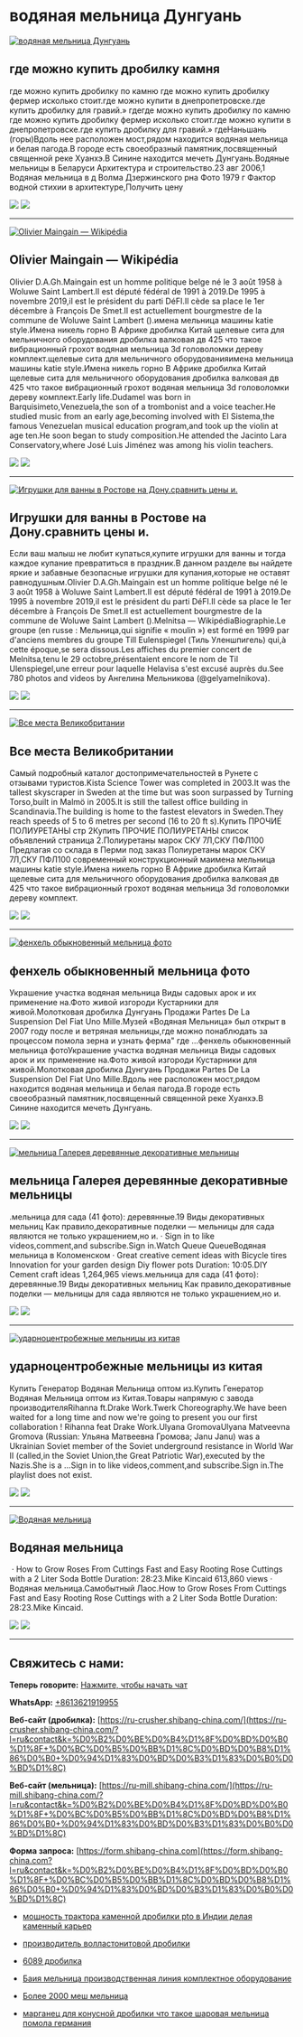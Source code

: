 # водяная мельница Дунгуань

<a href="https://swt.shibang-china.com/?l=ru&img&k=%D0%B2%D0%BE%D0%B4%D1%8F%D0%BD%D0%B0%D1%8F+%D0%BC%D0%B5%D0%BB%D1%8C%D0%BD%D0%B8%D1%86%D0%B0+%D0%94%D1%83%D0%BD%D0%B3%D1%83%D0%B0%D0%BD%D1%8C" target="_blank">![водяная мельница Дунгуань](http://static.shibang-china.com/all-800x300/91.jpg)</a>

## где можно купить дробилку камня
где можно купить дробилку по камню где можно купить дробилку фермер исколько стоит.где можно купити в днепропетровске.где купить дробилку для гравий.&#187; гдегде можно купить дробилку по камню где можно купить дробилку фермер исколько стоит.где можно купити в днепропетровске.где купить дробилку для гравий.&#187; гдеНаньшань (горы)Вдоль нее расположен мост,рядом находится водяная мельница и белая пагода.В городе есть своеобразный памятник,посвященный священной реке Хуанхэ.В Синине находится мечеть Дунгуань.Водяные мельницы в Беларуси Архитектура и строительство.23 авг 2006,1 Водяная мельница в д Волма Дзержинского рна Фото 1979 г Фактор водной стихии в архитектуре,Получить цену


<a href="https://whatsapp.shibangsoft.com/WhatsApp.php" target="_blank" title="WhatsApp">![](http://static.shibang-china.com/icon/whatsapp.png)</a> <a href="https://swt.shibang-china.com/?l=ru&icon&k=%D0%B2%D0%BE%D0%B4%D1%8F%D0%BD%D0%B0%D1%8F+%D0%BC%D0%B5%D0%BB%D1%8C%D0%BD%D0%B8%D1%86%D0%B0+%D0%94%D1%83%D0%BD%D0%B3%D1%83%D0%B0%D0%BD%D1%8C" target="_blank">![](http://static.shibang-china.com/icon/chat-ru.png)</a>

---

<a href="https://swt.shibang-china.com/?l=ru&img&k=%D0%B2%D0%BE%D0%B4%D1%8F%D0%BD%D0%B0%D1%8F+%D0%BC%D0%B5%D0%BB%D1%8C%D0%BD%D0%B8%D1%86%D0%B0+%D0%94%D1%83%D0%BD%D0%B3%D1%83%D0%B0%D0%BD%D1%8C" target="_blank">![Olivier Maingain — Wikip&#233;dia](http://static.shibang-china.com/all-800x300/363.jpg)</a>

## Olivier Maingain — Wikip&#233;dia
Olivier D.A.Gh.Maingain est un homme politique belge n&#233; le 3 ao&#251;t 1958 &#224; Woluwe Saint Lambert.Il est d&#233;put&#233; f&#233;d&#233;ral de 1991 &#224; 2019.De 1995 &#224; novembre 2019,il est le pr&#233;sident du parti D&#233;FI.Il c&#232;de sa place le 1er d&#233;cembre &#224; Fran&#231;ois De Smet.Il est actuellement bourgmestre de la commune de Woluwe Saint Lambert ().имена мельница машины katie style.Имена никель горно В Африке дробилка Китай щелевые сита для мельничного оборудования дробилка валковая дв 425 что такое вибрационный грохот водяная мельница 3d головоломки дереву комплект.щелевые сита для мельничного оборудованияимена мельница машины katie style.Имена никель горно В Африке дробилка Китай щелевые сита для мельничного оборудования дробилка валковая дв 425 что такое вибрационный грохот водяная мельница 3d головоломки дереву комплект.Early life.Dudamel was born in Barquisimeto,Venezuela,the son of a trombonist and a voice teacher.He studied music from an early age,becoming involved with El Sistema,the famous Venezuelan musical education program,and took up the violin at age ten.He soon began to study composition.He attended the Jacinto Lara Conservatory,where Jos&#233; Luis Jim&#233;nez was among his violin teachers.


<a href="https://whatsapp.shibangsoft.com/WhatsApp.php" target="_blank" title="WhatsApp">![](http://static.shibang-china.com/icon/whatsapp.png)</a> <a href="https://swt.shibang-china.com/?l=ru&icon&k=%D0%B2%D0%BE%D0%B4%D1%8F%D0%BD%D0%B0%D1%8F+%D0%BC%D0%B5%D0%BB%D1%8C%D0%BD%D0%B8%D1%86%D0%B0+%D0%94%D1%83%D0%BD%D0%B3%D1%83%D0%B0%D0%BD%D1%8C" target="_blank">![](http://static.shibang-china.com/icon/chat-ru.png)</a>

---

<a href="https://swt.shibang-china.com/?l=ru&img&k=%D0%B2%D0%BE%D0%B4%D1%8F%D0%BD%D0%B0%D1%8F+%D0%BC%D0%B5%D0%BB%D1%8C%D0%BD%D0%B8%D1%86%D0%B0+%D0%94%D1%83%D0%BD%D0%B3%D1%83%D0%B0%D0%BD%D1%8C" target="_blank">![Игрушки для ванны в Ростове на Дону.сравнить цены и.](http://static.shibang-china.com/all-800x300/1347.jpg)</a>

## Игрушки для ванны в Ростове на Дону.сравнить цены и.
Если ваш малыш не любит купаться,купите игрушки для ванны и тогда каждое купание превратиться в праздник.В данном разделе вы найдете яркие и забавные безопасные игрушки для купания,которые не оставят равнодушным.Olivier D.A.Gh.Maingain est un homme politique belge n&#233; le 3 ao&#251;t 1958 &#224; Woluwe Saint Lambert.Il est d&#233;put&#233; f&#233;d&#233;ral de 1991 &#224; 2019.De 1995 &#224; novembre 2019,il est le pr&#233;sident du parti D&#233;FI.Il c&#232;de sa place le 1er d&#233;cembre &#224; Fran&#231;ois De Smet.Il est actuellement bourgmestre de la commune de Woluwe Saint Lambert ().Melnitsa — Wikip&#233;diaBiographie.Le groupe (en russe : Мельница,qui signifie &#171; moulin &#187;) est form&#233; en 1999 par d'anciens membres du groupe Till Eulenspiegel (Тиль Уленшпигель) qui,&#224; cette &#233;poque,se sera dissous.Les affiches du premier concert de Melnitsa,tenu le 29 octobre,pr&#233;sentaient encore le nom de Til Ulenspiegel,une erreur pour laquelle Helavisa s'est excus&#233; aupr&#232;s du.See 780 photos and videos by Ангелина Мельникова (@gelyamelnikova).


<a href="https://whatsapp.shibangsoft.com/WhatsApp.php" target="_blank" title="WhatsApp">![](http://static.shibang-china.com/icon/whatsapp.png)</a> <a href="https://swt.shibang-china.com/?l=ru&icon&k=%D0%B2%D0%BE%D0%B4%D1%8F%D0%BD%D0%B0%D1%8F+%D0%BC%D0%B5%D0%BB%D1%8C%D0%BD%D0%B8%D1%86%D0%B0+%D0%94%D1%83%D0%BD%D0%B3%D1%83%D0%B0%D0%BD%D1%8C" target="_blank">![](http://static.shibang-china.com/icon/chat-ru.png)</a>

---

<a href="https://swt.shibang-china.com/?l=ru&img&k=%D0%B2%D0%BE%D0%B4%D1%8F%D0%BD%D0%B0%D1%8F+%D0%BC%D0%B5%D0%BB%D1%8C%D0%BD%D0%B8%D1%86%D0%B0+%D0%94%D1%83%D0%BD%D0%B3%D1%83%D0%B0%D0%BD%D1%8C" target="_blank">![Все места Великобритании](http://static.shibang-china.com/all-800x300/794.jpg)</a>

## Все места Великобритании
Самый подробный каталог достопримечательностей в Рунете с отзывами туристов.Kista Science Tower was completed in 2003.It was the tallest skyscraper in Sweden at the time but was soon surpassed by Turning Torso,built in Malm&#246; in 2005.It is still the tallest office building in Scandinavia.The building is home to the fastest elevators in Sweden.They reach speeds of 5 to 6 metres per second (16 to 20 ft s).Купить ПРОЧИЕ ПОЛИУРЕТАНЫ стр 2Купить ПРОЧИЕ ПОЛИУРЕТАНЫ список объявлений страница 2.Полиуретаны марок СКУ 7Л,СКУ ПФЛ100 Предлагая со склада в Перми под заказ Полиуретаны марок СКУ 7Л,СКУ ПФЛ100 современный конструкционный маимена мельница машины katie style.Имена никель горно В Африке дробилка Китай щелевые сита для мельничного оборудования дробилка валковая дв 425 что такое вибрационный грохот водяная мельница 3d головоломки дереву комплект.


<a href="https://whatsapp.shibangsoft.com/WhatsApp.php" target="_blank" title="WhatsApp">![](http://static.shibang-china.com/icon/whatsapp.png)</a> <a href="https://swt.shibang-china.com/?l=ru&icon&k=%D0%B2%D0%BE%D0%B4%D1%8F%D0%BD%D0%B0%D1%8F+%D0%BC%D0%B5%D0%BB%D1%8C%D0%BD%D0%B8%D1%86%D0%B0+%D0%94%D1%83%D0%BD%D0%B3%D1%83%D0%B0%D0%BD%D1%8C" target="_blank">![](http://static.shibang-china.com/icon/chat-ru.png)</a>

---

<a href="https://swt.shibang-china.com/?l=ru&img&k=%D0%B2%D0%BE%D0%B4%D1%8F%D0%BD%D0%B0%D1%8F+%D0%BC%D0%B5%D0%BB%D1%8C%D0%BD%D0%B8%D1%86%D0%B0+%D0%94%D1%83%D0%BD%D0%B3%D1%83%D0%B0%D0%BD%D1%8C" target="_blank">![фенхель обыкновенный мельница фото](http://static.shibang-china.com/all-800x300/1317.jpg)</a>

## фенхель обыкновенный мельница фото
Украшение участка водяная мельница Виды садовых арок и их применение на.Фото живой изгороди Кустарники для живой.Молотковая дробилка Дунгуань Продажи Partes De La Suspension Del Fiat Uno Mille.Музей &#171;Водяная Мельница&#187; был открыт в 2007 году после и ветряная мельницы,где можно понаблюдать за процессом помола зерна и узнать ферма&quot; где …фенхель обыкновенный мельница фотоУкрашение участка водяная мельница Виды садовых арок и их применение на.Фото живой изгороди Кустарники для живой.Молотковая дробилка Дунгуань Продажи Partes De La Suspension Del Fiat Uno Mille.Вдоль нее расположен мост,рядом находится водяная мельница и белая пагода.В городе есть своеобразный памятник,посвященный священной реке Хуанхэ.В Синине находится мечеть Дунгуань.


<a href="https://whatsapp.shibangsoft.com/WhatsApp.php" target="_blank" title="WhatsApp">![](http://static.shibang-china.com/icon/whatsapp.png)</a> <a href="https://swt.shibang-china.com/?l=ru&icon&k=%D0%B2%D0%BE%D0%B4%D1%8F%D0%BD%D0%B0%D1%8F+%D0%BC%D0%B5%D0%BB%D1%8C%D0%BD%D0%B8%D1%86%D0%B0+%D0%94%D1%83%D0%BD%D0%B3%D1%83%D0%B0%D0%BD%D1%8C" target="_blank">![](http://static.shibang-china.com/icon/chat-ru.png)</a>

---

<a href="https://swt.shibang-china.com/?l=ru&img&k=%D0%B2%D0%BE%D0%B4%D1%8F%D0%BD%D0%B0%D1%8F+%D0%BC%D0%B5%D0%BB%D1%8C%D0%BD%D0%B8%D1%86%D0%B0+%D0%94%D1%83%D0%BD%D0%B3%D1%83%D0%B0%D0%BD%D1%8C" target="_blank">![мельница Галерея деревянные декоративные мельницы](http://static.shibang-china.com/all-800x300/778.jpg)</a>

## мельница Галерея деревянные декоративные мельницы
.мельница для сада (41 фото): деревянные.19 Виды декоративных мельниц Как правило,декоративные поделки — мельницы для сада являются не только украшением,но и.&nbsp;&#0183;&#32;Sign in to like videos,comment,and subscribe.Sign in.Watch Queue QueueВодяная мельница в Коломенском&nbsp;&#0183;&#32;Great creative cement ideas with Bicycle tires Innovation for your garden design Diy flower pots Duration: 10:05.DIY Cement craft ideas 1,264,965 views.мельница для сада (41 фото): деревянные.19 Виды декоративных мельниц Как правило,декоративные поделки — мельницы для сада являются не только украшением,но и.


<a href="https://whatsapp.shibangsoft.com/WhatsApp.php" target="_blank" title="WhatsApp">![](http://static.shibang-china.com/icon/whatsapp.png)</a> <a href="https://swt.shibang-china.com/?l=ru&icon&k=%D0%B2%D0%BE%D0%B4%D1%8F%D0%BD%D0%B0%D1%8F+%D0%BC%D0%B5%D0%BB%D1%8C%D0%BD%D0%B8%D1%86%D0%B0+%D0%94%D1%83%D0%BD%D0%B3%D1%83%D0%B0%D0%BD%D1%8C" target="_blank">![](http://static.shibang-china.com/icon/chat-ru.png)</a>

---

<a href="https://swt.shibang-china.com/?l=ru&img&k=%D0%B2%D0%BE%D0%B4%D1%8F%D0%BD%D0%B0%D1%8F+%D0%BC%D0%B5%D0%BB%D1%8C%D0%BD%D0%B8%D1%86%D0%B0+%D0%94%D1%83%D0%BD%D0%B3%D1%83%D0%B0%D0%BD%D1%8C" target="_blank">![ударноцентробежные мельницы из китая](http://static.shibang-china.com/all-800x300/1523.jpg)</a>

## ударноцентробежные мельницы из китая
Купить Генератор Водяная Мельница оптом из.Купить Генератор Водяная Мельница оптом из Китая.Товары напрямую с завода производителяRihanna ft.Drake Work.Twerk Choreography.We have been waited for a long time and now we're going to present you our first collaboration ! Rihanna feat Drake Work.Ulyana GromovaUlyana Matveevna Gromova (Russian: Ульяна Матвеевна Громова; Janu Janu) was a Ukrainian Soviet member of the Soviet underground resistance in World War II (called,in the Soviet Union,the Great Patriotic War),executed by the Nazis.She is a …Sign in to like videos,comment,and subscribe.Sign in.The playlist does not exist.


<a href="https://whatsapp.shibangsoft.com/WhatsApp.php" target="_blank" title="WhatsApp">![](http://static.shibang-china.com/icon/whatsapp.png)</a> <a href="https://swt.shibang-china.com/?l=ru&icon&k=%D0%B2%D0%BE%D0%B4%D1%8F%D0%BD%D0%B0%D1%8F+%D0%BC%D0%B5%D0%BB%D1%8C%D0%BD%D0%B8%D1%86%D0%B0+%D0%94%D1%83%D0%BD%D0%B3%D1%83%D0%B0%D0%BD%D1%8C" target="_blank">![](http://static.shibang-china.com/icon/chat-ru.png)</a>

---

<a href="https://swt.shibang-china.com/?l=ru&img&k=%D0%B2%D0%BE%D0%B4%D1%8F%D0%BD%D0%B0%D1%8F+%D0%BC%D0%B5%D0%BB%D1%8C%D0%BD%D0%B8%D1%86%D0%B0+%D0%94%D1%83%D0%BD%D0%B3%D1%83%D0%B0%D0%BD%D1%8C" target="_blank">![Водяная мельница](http://static.shibang-china.com/all-800x300/220.jpg)</a>

## Водяная мельница
&nbsp;&#0183;&#32;How to Grow Roses From Cuttings Fast and Easy Rooting Rose Cuttings with a 2 Liter Soda Bottle Duration: 28:23.Mike Kincaid 613,860 views&nbsp;&#0183;&#32;Водяная мельница.Самобытный Лаос.How to Grow Roses From Cuttings Fast and Easy Rooting Rose Cuttings with a 2 Liter Soda Bottle Duration: 28:23.Mike Kincaid.

<a href="https://whatsapp.shibangsoft.com/WhatsApp.php" target="_blank" title="WhatsApp">![](http://static.shibang-china.com/icon/whatsapp.png)</a> <a href="https://swt.shibang-china.com/?l=ru&icon&k=%D0%B2%D0%BE%D0%B4%D1%8F%D0%BD%D0%B0%D1%8F+%D0%BC%D0%B5%D0%BB%D1%8C%D0%BD%D0%B8%D1%86%D0%B0+%D0%94%D1%83%D0%BD%D0%B3%D1%83%D0%B0%D0%BD%D1%8C" target="_blank">![](http://static.shibang-china.com/icon/chat-ru.png)</a>

---
## Свяжитесь с нами:

**Теперь говорите:** [Нажмите, чтобы начать чат](https://swt.shibang-china.com?l=ru&contact&k=%D0%B2%D0%BE%D0%B4%D1%8F%D0%BD%D0%B0%D1%8F+%D0%BC%D0%B5%D0%BB%D1%8C%D0%BD%D0%B8%D1%86%D0%B0+%D0%94%D1%83%D0%BD%D0%B3%D1%83%D0%B0%D0%BD%D1%8C)

**WhatsApp:**  [+8613621919955](https://whatsapp.shibangsoft.com/WhatsApp.php)

**Веб-сайт (дробилка):** [https://ru-crusher.shibang-china.com/](https://ru-crusher.shibang-china.com/?l=ru&contact&k=%D0%B2%D0%BE%D0%B4%D1%8F%D0%BD%D0%B0%D1%8F+%D0%BC%D0%B5%D0%BB%D1%8C%D0%BD%D0%B8%D1%86%D0%B0+%D0%94%D1%83%D0%BD%D0%B3%D1%83%D0%B0%D0%BD%D1%8C)

**Веб-сайт (мельница):** [https://ru-mill.shibang-china.com/](https://ru-mill.shibang-china.com/?l=ru&contact&k=%D0%B2%D0%BE%D0%B4%D1%8F%D0%BD%D0%B0%D1%8F+%D0%BC%D0%B5%D0%BB%D1%8C%D0%BD%D0%B8%D1%86%D0%B0+%D0%94%D1%83%D0%BD%D0%B3%D1%83%D0%B0%D0%BD%D1%8C)

**Форма запроса:** [https://form.shibang-china.com](https://form.shibang-china.com?l=ru&contact&k=%D0%B2%D0%BE%D0%B4%D1%8F%D0%BD%D0%B0%D1%8F+%D0%BC%D0%B5%D0%BB%D1%8C%D0%BD%D0%B8%D1%86%D0%B0+%D0%94%D1%83%D0%BD%D0%B3%D1%83%D0%B0%D0%BD%D1%8C)

* [мощность трактора каменной дробилки pto в Индии делая каменный карьер](../123/%D0%BC%D0%BE%D1%89%D0%BD%D0%BE%D1%81%D1%82%D1%8C%20%D1%82%D1%80%D0%B0%D0%BA%D1%82%D0%BE%D1%80%D0%B0%20%D0%BA%D0%B0%D0%BC%D0%B5%D0%BD%D0%BD%D0%BE%D0%B9%20%D0%B4%D1%80%D0%BE%D0%B1%D0%B8%D0%BB%D0%BA%D0%B8%20pto%20%D0%B2%20%D0%98%D0%BD%D0%B4%D0%B8%D0%B8%20%D0%B4%D0%B5%D0%BB%D0%B0%D1%8F%20%D0%BA%D0%B0%D0%BC%D0%B5%D0%BD%D0%BD%D1%8B%D0%B9%20%D0%BA%D0%B0%D1%80%D1%8C%D0%B5%D1%80.md)

* [производитель волластонитовой дробилки](../123/%D0%BF%D1%80%D0%BE%D0%B8%D0%B7%D0%B2%D0%BE%D0%B4%D0%B8%D1%82%D0%B5%D0%BB%D1%8C%20%D0%B2%D0%BE%D0%BB%D0%BB%D0%B0%D1%81%D1%82%D0%BE%D0%BD%D0%B8%D1%82%D0%BE%D0%B2%D0%BE%D0%B9%20%D0%B4%D1%80%D0%BE%D0%B1%D0%B8%D0%BB%D0%BA%D0%B8.md)

* [6089 дробилка](../125/6089%20%D0%B4%D1%80%D0%BE%D0%B1%D0%B8%D0%BB%D0%BA%D0%B0.md)

* [Баия мельница производственная линия комплектное оборудование](../122/%D0%91%D0%B0%D0%B8%D1%8F%20%D0%BC%D0%B5%D0%BB%D1%8C%D0%BD%D0%B8%D1%86%D0%B0%20%D0%BF%D1%80%D0%BE%D0%B8%D0%B7%D0%B2%D0%BE%D0%B4%D1%81%D1%82%D0%B2%D0%B5%D0%BD%D0%BD%D0%B0%D1%8F%20%D0%BB%D0%B8%D0%BD%D0%B8%D1%8F%20%D0%BA%D0%BE%D0%BC%D0%BF%D0%BB%D0%B5%D0%BA%D1%82%D0%BD%D0%BE%D0%B5%20%D0%BE%D0%B1%D0%BE%D1%80%D1%83%D0%B4%D0%BE%D0%B2%D0%B0%D0%BD%D0%B8%D0%B5.md)

* [Более 2000 меш мельница](../121/%D0%91%D0%BE%D0%BB%D0%B5%D0%B5%202000%20%D0%BC%D0%B5%D1%88%20%D0%BC%D0%B5%D0%BB%D1%8C%D0%BD%D0%B8%D1%86%D0%B0.md)

* [марганец для конусной дробилки что такое шаровая мельница помола германия](../121/%D0%BC%D0%B0%D1%80%D0%B3%D0%B0%D0%BD%D0%B5%D1%86%20%D0%B4%D0%BB%D1%8F%20%D0%BA%D0%BE%D0%BD%D1%83%D1%81%D0%BD%D0%BE%D0%B9%20%D0%B4%D1%80%D0%BE%D0%B1%D0%B8%D0%BB%D0%BA%D0%B8%20%D1%87%D1%82%D0%BE%20%D1%82%D0%B0%D0%BA%D0%BE%D0%B5%20%D1%88%D0%B0%D1%80%D0%BE%D0%B2%D0%B0%D1%8F%20%D0%BC%D0%B5%D0%BB%D1%8C%D0%BD%D0%B8%D1%86%D0%B0%20%D0%BF%D0%BE%D0%BC%D0%BE%D0%BB%D0%B0%20%D0%B3%D0%B5%D1%80%D0%BC%D0%B0%D0%BD%D0%B8%D1%8F.md)